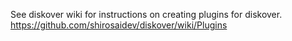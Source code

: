 See diskover wiki for instructions on creating plugins for diskover.
https://github.com/shirosaidev/diskover/wiki/Plugins
